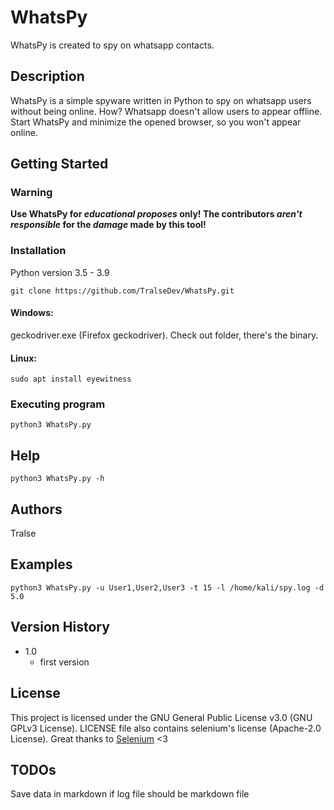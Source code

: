 # WhatsPy

WhatsPy is created to spy on whatsapp contacts.

## Description

WhatsPy is a simple spyware written in Python to spy on whatsapp users without being online. How? Whatsapp doesn't allow users to appear offline.
Start WhatsPy and minimize the opened browser, so you won't appear online.

## Getting Started

### __Warning__
**Use WhatsPy for *educational proposes* only! The contributors *aren't responsible* for the *damage* made by this tool!**

### Installation
Python version 3.5 - 3.9
```
git clone https://github.com/TralseDev/WhatsPy.git
```

#### Windows:
geckodriver.exe (Firefox geckodriver). Check out folder, there's the binary.

#### Linux:
```
sudo apt install eyewitness
```

### Executing program
```
python3 WhatsPy.py
```

## Help

```
python3 WhatsPy.py -h
```

## Authors

Tralse

## Examples

```
python3 WhatsPy.py -u User1,User2,User3 -t 15 -l /home/kali/spy.log -d 5.0
```

## Version History

* 1.0
    * first version

## License

This project is licensed under the GNU General Public License v3.0 (GNU GPLv3 License). LICENSE file also contains selenium's license (Apache-2.0 License). Great thanks to [Selenium](https://github.com/SeleniumHQ/selenium) <3

## TODOs
Save data in markdown if log file should be markdown file

